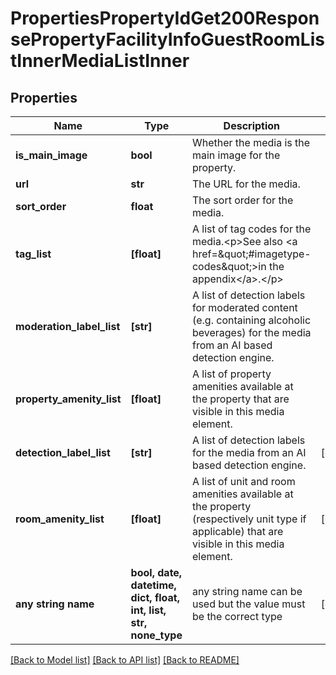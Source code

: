 # PropertiesPropertyIdGet200ResponsePropertyFacilityInfoGuestRoomListInnerMediaListInner


## Properties
Name | Type | Description | Notes
------------ | ------------- | ------------- | -------------
**is_main_image** | **bool** | Whether the media is the main image for the property. | 
**url** | **str** | The URL for the media. | 
**sort_order** | **float** | The sort order for the media. | 
**tag_list** | **[float]** | A list of tag codes for the media.&lt;p&gt;See also &lt;a href&#x3D;\&quot;#imagetype-codes\&quot;&gt;in the appendix&lt;/a&gt;.&lt;/p&gt; | 
**moderation_label_list** | **[str]** | A list of detection labels for moderated content (e.g. containing alcoholic beverages) for the media from an AI based detection engine. | 
**property_amenity_list** | **[float]** | A list of property amenities available at the property that are visible in this media element. | 
**detection_label_list** | **[str]** | A list of detection labels for the media from an AI based detection engine. | [optional] 
**room_amenity_list** | **[float]** | A list of unit and room amenities available at the property (respectively unit type if applicable) that are visible in this media element. | [optional] 
**any string name** | **bool, date, datetime, dict, float, int, list, str, none_type** | any string name can be used but the value must be the correct type | [optional]

[[Back to Model list]](../README.md#documentation-for-models) [[Back to API list]](../README.md#documentation-for-api-endpoints) [[Back to README]](../README.md)



